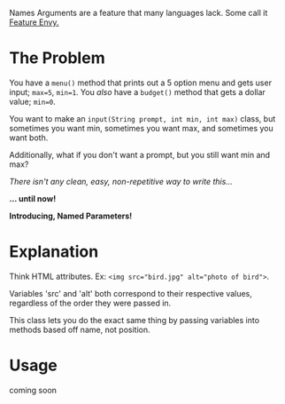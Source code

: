 Names Arguments are a feature that many languages lack. Some call it [Feature Envy.](https://www.fluentcpp.com/2018/12/14/named-arguments-cpp/)

# The Problem
You have a ```menu()``` method that prints out a 5 option menu and gets user input; ```max=5```, ```min=1```. You *also* have a ```budget()``` method that gets a dollar value; ```min=0```.

You want to make an ```input(String prompt, int min, int max)``` class, but sometimes you want min, sometimes you want max, and sometimes you want both.

Additionally, what if you don't want a prompt, but you still want min and max?

*There isn't any clean, easy, non-repetitive way to write this...*

**... until now!**

**Introducing, Named Parameters!**

# Explanation
Think HTML attributes. Ex: ```<img src="bird.jpg" alt="photo of bird">```.

Variables 'src' and 'alt' both correspond to their respective values, regardless of the order they were passed in.

This class lets you do the exact same thing by passing variables into methods based off name, not position.

# Usage
coming soon
